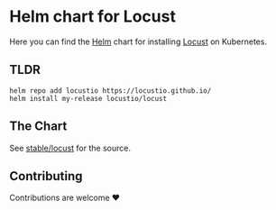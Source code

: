 # Helm chart for Locust

Here you can find the [Helm](https://helm.sh/) chart for installing [Locust](https://locust.io/) on Kubernetes.

## TLDR

```console
helm repo add locustio https://locustio.github.io/
helm install my-release locustio/locust
```

## The Chart

See [stable/locust](stable/locust) for the source.

## Contributing

Contributions are welcome ❤️
